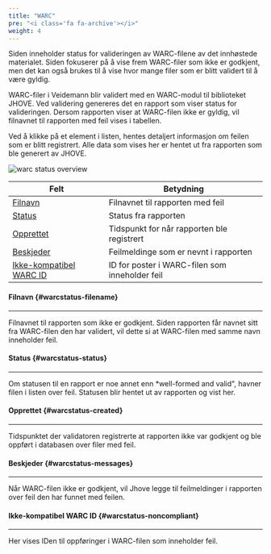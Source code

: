 ```yaml
---
title: "WARC"
pre: "<i class='fa fa-archive'></i>"
weight: 4
---
```


Siden inneholder status for valideringen av WARC-filene av det innhøstede materialet. Siden fokuserer på å vise frem
WARC-filer som ikke er godkjent, men det kan også brukes til å vise hvor mange filer som er blitt validert til å være gyldig.

WARC-filer i Veidemann blir validert med en WARC-modul til biblioteket JHOVE. Ved validering genereres det en rapport
som viser status for valideringen. Dersom rapporten viser at WARC-filen ikke er gyldig, vil filnavnet til rapporten med
feil vises i tabellen.  

Ved å klikke på et element i listen, hentes detaljert informasjon om feilen som er blitt registrert. Alle data som vises
her er hentet ut fra rapporten som ble generert av JHOVE.


![warc status overview](/veidemann/docs/img/warcstatus/veidemann_dashboard_warcstatus_overview.png)

Felt                                                | Betydning
----------------------------------------------------|------------------------------------------------------
[Filnavn](#warcstatus-filename)                     | Filnavnet til rapporten med feil
[Status](#warcstatus-status)                        | Status fra rapporten
[Opprettet](#warcstatus-created)                    | Tidspunkt for når rapporten ble registrert
[Beskjeder](#warcstatus-messages)                   | Feilmeldinge som er nevnt i rapporten 
[Ikke-kompatibel WARC ID](#warcstatus-noncompliant) | ID for poster i WARC-filen som inneholder feil


#### Filnavn {#warcstatus-filename}
------------------------------------
Filnavnet til rapporten som ikke er godkjent. Siden rapporten får navnet sitt fra WARC-filen den har validert, vil dette
si at WARC-filen med samme navn inneholder feil. 


#### Status {#warcstatus-status}
---------------------------------
Om statusen til en rapport er noe annet enn *well-formed and valid", havner filen i listen over feil. Statusen blir 
hentet ut av rapporten og vist her.


#### Opprettet {#warcstatus-created}
-------------------------------------
Tidspunktet der validatoren registrerte at rapporten ikke var godkjent og ble oppført i databasen over filer med feil.

#### Beskjeder {#warcstatus-messages}
--------------------------------------
Når WARC-filen ikke er godkjent, vil Jhove legge til feilmeldinger i rapporten over feil den har funnet med feilen.


#### Ikke-kompatibel WARC ID {#warcstatus-noncompliant}
--------------------------------------------------------
Her vises IDen til oppføringer i WARC-filen som inneholder feil.
